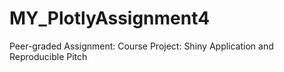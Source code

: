 # MY_PlotlyAssignment4
Peer-graded Assignment: Course Project: Shiny Application and Reproducible Pitch
